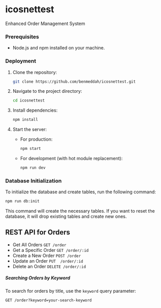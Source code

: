 # icosnettest
Enhanced Order Management System

### Prerequisites

- Node.js and npm installed on your machine.

### Deployment

1. Clone the repository:

    ```bash
    git clone https://github.com/benmeddah/icosnettest.git
    ```

2. Navigate to the project directory:

    ```bash
    cd icosnettest
    ```

3. Install dependencies:

    ```bash
    npm install
    ```

4. Start the server:

    - For production:

        ```bash
        npm start
        ```

    - For development (with hot module replacement):

        ```bash
        npm run dev
        ```

### Database Initialization

To initialize the database and create tables, run the following command:

```bash
npm run db:init
```
This command will create the necessary tables. If you want to reset the database, it will drop existing tables and create new ones.

## REST API for Orders
- Get All Orders `GET /order`
- Get a Specific Order `GET /order/:id`
- Create a New Order `POST /order`
- Update an Order `PUT  /order/:id`
- Delete an Order `DELETE /order/:id`

##### Searching Orders by Keyword
To search for orders by title, use the `keyword` query parameter:
```
GET /order?keyword=your-search-keyword
```
